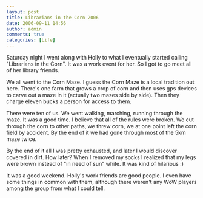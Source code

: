 ```yaml
---
layout: post
title: Librarians in the Corn 2006
date: 2006-09-11 14:56
author: admin
comments: true
categories: [Life]
---
```

Saturday night I went along with Holly to what I eventually started calling "Librarians in the Corn".  It was a work event for her.  So I got to go meet all of her library friends.

We all went to the Corn Maze.  I guess the Corn Maze is a local tradition out here.  There's one farm that grows a crop of corn and then uses gps devices to carve out a maze in it (actually two mazes side by side).  Then they charge eleven bucks a person for access to them.

There were ten of us.  We went walking, marching, running through the maze.  It was a good time.  I believe that all of the rules were broken.  We cut through the corn to other paths, we threw corn, we at one point left the corn field by accident.  By the end of it we had gone through most of the 5km maze twice.

By the end of it all I was pretty exhausted, and later I would discover covered in dirt.  How later?  When I removed my socks I realized that my legs were brown instead of "in need of sun" white.  It was kind of hilarious :)

It was a good weekend.  Holly's work friends are good people.  I even have some things in common with them, although there weren't any WoW players among the group from what I could tell.
